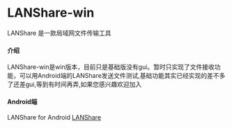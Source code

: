 # LANShare-win
LANShare 是一款局域网文件传输工具
#### 介绍
LANShare-win是win版本，目前只是基础版没有gui。暂时只实现了文件接收功能，可以用Android端的LANShare发送文件测试,基础功能其实已经实现的差不多了还差gui,等到有时间再弄,如果您感兴趣欢迎加入

#### Android端

LANShare for Android [LANShare](https://github.com/fgsqme/LANShare)